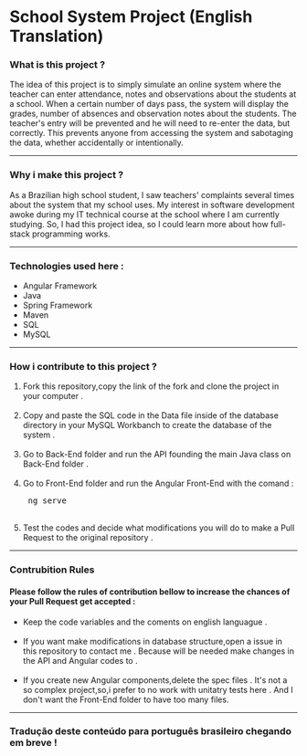 <h1>School System Project (English Translation)</h1>


<h3>What is this project ?</h3>

<p>The idea of ​​this project is to simply simulate an online system where the teacher can enter attendance, notes and observations about the students at a school. When a certain number of days pass, the system will display the grades, number of absences and observation notes about the students. The teacher's entry will be prevented and he will need to re-enter the data, but correctly. This prevents anyone from accessing the system and sabotaging the data, whether accidentally or intentionally. </p>

<hr>

<h3>Why i make this project ?</h3>

<p>As a Brazilian high school student, I saw teachers' complaints several times about the system that my school uses. My interest in software development awoke during my IT technical course at the school where I am currently studying. So, I had this project idea, so I could learn more about how full-stack programming works.</p>

<hr>

<h3>Technologies used here :</h3>

<ul>
    <li>Angular Framework</li>
    <li>Java</li>
    <li>Spring Framework</li>
    <li>Maven</li>
    <li>SQL</li>
    <li>MySQL</li>
</ul>

<hr>

<h3>How i contribute to this project ?</h3>


<ol>
    <li>Fork this repository,copy the link of the fork and clone the project in your computer .</li>
    <br>
    <li>Copy and paste the SQL code in the Data file inside of the database directory in your MySQL Workbanch to create the database of the system .</li>
    <br>
    <li>Go to Back-End folder and run the API founding the main Java class on Back-End folder .</li>
    <br>
    <li>Go to Front-End folder and run the Angular Front-End with the comand : <pre> ng serve </pre> </li>
    <br>
    <li>Test the codes and decide what modifications you will do to make a Pull Request to the original repository .</li>
</ol>

<hr>

<h3>Contrubition Rules</h3>

<h4>Please follow the rules of contribution bellow to increase the chances of your Pull Request get accepted : </h4>

<ul>
    <li>Keep the code variables and the coments on english languague .</li>
    <br>
    <li>If you want make modifications in database structure,open a issue in this repository to contact me . Because will be needed make changes in the API and Angular codes to .</li>
    <br>
    <li>If you create new Angular components,delete the spec files . It's not a so complex project,so,i prefer to no work with unitatry tests here . And I don't want the Front-End folder to have too many files.</li>
</ul>

<hr>

<h3>Tradução deste conteúdo para português brasileiro chegando em breve !</h3>